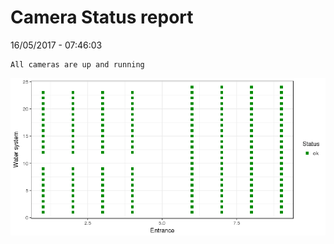 Camera Status report
================
16/05/2017 - 07:46:03

    All cameras are up and running

![](camreport_files/figure-markdown_github/unnamed-chunk-2-1.png)
